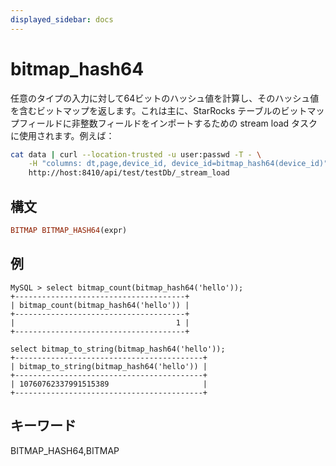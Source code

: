```yaml
---
displayed_sidebar: docs
---
```


# bitmap_hash64

任意のタイプの入力に対して64ビットのハッシュ値を計算し、そのハッシュ値を含むビットマップを返します。これは主に、StarRocks テーブルのビットマップフィールドに非整数フィールドをインポートするための stream load タスクに使用されます。例えば：

```bash
cat data | curl --location-trusted -u user:passwd -T - \
    -H "columns: dt,page,device_id, device_id=bitmap_hash64(device_id)" \
    http://host:8410/api/test/testDb/_stream_load
```

## 構文

```Haskell
BITMAP BITMAP_HASH64(expr)
```

## 例

```Plain Text
MySQL > select bitmap_count(bitmap_hash64('hello'));
+--------------------------------------+
| bitmap_count(bitmap_hash64('hello')) |
+--------------------------------------+
|                                    1 |
+--------------------------------------+

select bitmap_to_string(bitmap_hash64('hello'));
+------------------------------------------+
| bitmap_to_string(bitmap_hash64('hello')) |
+------------------------------------------+
| 10760762337991515389                     |
+------------------------------------------+
```

## キーワード

BITMAP_HASH64,BITMAP